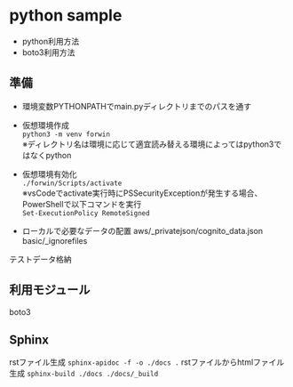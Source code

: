 python sample
===

* python利用方法
* boto3利用方法

## 準備
* 環境変数PYTHONPATHでmain.pyディレクトリまでのパスを通す

* 仮想環境作成  
`python3 -m venv forwin`  
※ディレクトリ名は環境に応じて適宜読み替える環境によってはpython3ではなくpython

* 仮想環境有効化  
`./forwin/Scripts/activate`  
※vsCodeでactivate実行時にPSSecurityExceptionが発生する場合、PowerShellで以下コマンドを実行  
`Set-ExecutionPolicy RemoteSigned`

* ローカルで必要なデータの配置
aws/_privatejson/cognito_data.json
basic/_ignorefiles


テストデータ格納

## 利用モジュール
boto3

## Sphinx
rstファイル生成
`sphinx-apidoc -f -o ./docs .`
rstファイルからhtmlファイル生成
`sphinx-build ./docs ./docs/_build`

